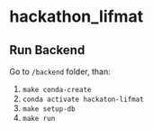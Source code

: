 # hackathon_lifmat

## Run Backend

Go to `/backend` folder, than:
1. `make conda-create`
2. `conda activate hackaton-lifmat`
3. `make setup-db`
4. `make run`
